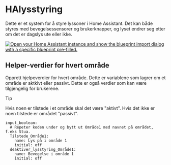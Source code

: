 # HAlysstyring
Dette er et system for å styre lyssoner i Home Assistant. Det kan både styres med bevegelsessensorer og brukerknapper, og lyset endrer seg etter om det er dagslys ute eller ikke.

[![Open your Home Assistant instance and show the blueprint import dialog with a specific blueprint pre-filled.](https://my.home-assistant.io/badges/blueprint_import.svg)](https://my.home-assistant.io/redirect/blueprint_import/?blueprint_url=https%3A%2F%2Fgithub.com%2Fkarlalskens%2FHome-Assistant-Lysstyring%2Fblob%2Fmain%2Fblueprints%2Fautomation%2Fkarlalskens_Lysstyring%2FAutomatisk_Lysstyring.yaml)

## Helper-verdier for hvert område
Opprett hjelpeverdier for hvert område. Dette er variablene som lagrer om et område er aktkivt eller passivt. Dette er også verdier som kan være tilgjengelig for brukerene.

> [!TIP]
> Hvis noen er tilstede i et område skal det være "aktivt". Hvis det ikke er noen tilstede er området "passivt".

```
input_boolean:
  # Repeter koden under og bytt ut Område1 med navnet på området, f.eks Stua.
  Tilstede_Område1:
    name: Lys på i område 1
    initial: off
  deaktiver_lysstyring_Område1:
    name: Bevegelse i område 1
    initial: off
```
